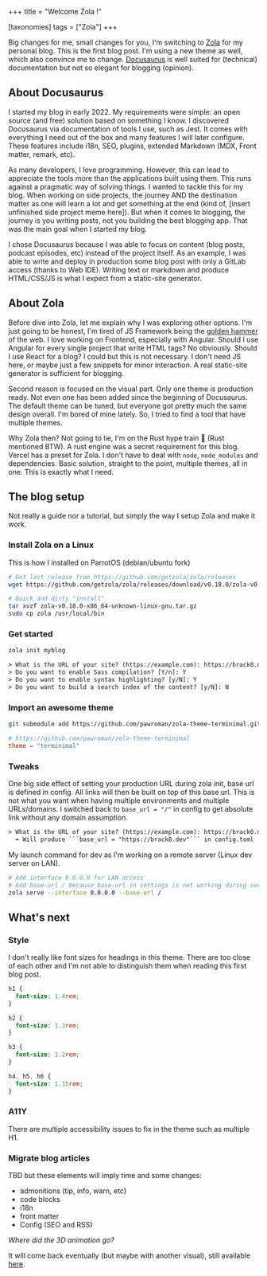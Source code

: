 +++
title = "Welcome Zola !"

[taxonomies]
tags = ["Zola"]
+++

Big changes for me, small changes for you, I'm switching to [Zola](https://www.getzola.org/) for my personal blog. This is the first blog post. I'm using a new theme as well, which also convince me to change. [Docusaurus](https://docusaurus.io/) is well suited for (technical) documentation but not so elegant for blogging (opinion).

<!-- more -->

## About Docusaurus

I started my blog in early 2022. My requirements were simple: an open source (and free) solution based on something I know. I discovered Docusaurus via documentation of tools I use, such as Jest. It comes with everything I need out of the box and many features I will later configure. These features include i18n, SEO, plugins, extended Markdown (MDX, Front matter, remark, etc).

As many developers, I love programming. However, this can lead to appreciate the tools more than the applications built using them. This runs against a pragmatic way of solving things. I wanted to tackle this for my blog. When working on side projects, the journey AND the destination matter as one will learn a lot and get something at the end (kind of, [insert unfinished side project meme here]). But when it comes to blogging, the journey is you writing posts, not you building the best blogging app. That was the main goal when I started my blog.

I chose Docusaurus because I was able to focus on content (blog posts, podcast episodes, etc) instead of the project itself. As an example, I was able to write and deploy in production some blog post with only a GitLab access (thanks to Web IDE). Writing text or markdown and produce HTML/CSS/JS is what I expect from a static-site generator.

## About Zola

Before dive into Zola, let me explain why I was exploring other options. I'm just going to be honest, I'm tired of JS Framework being the [golden hammer](https://en.wikipedia.org/wiki/Law_of_the_instrument) of the web. I love working on Frontend, especially with Angular. Should I use Angular for every single project that write HTML tags? No obviously. Should I use React for a blog? I could but this is not necessary. I don't need JS here, or maybe just a few snippets for minor interaction. A real static-site generator is sufficient for blogging.

Second reason is focused on the visual part. Only one theme is production ready. Not even one has been added since the beginning of Docusaurus. The default theme can be tuned, but everyone got pretty much the same design overall. I'm bored of mine lately. So, I tried to find a tool that have multiple themes.

Why Zola then? Not going to lie, I'm on the Rust hype train 🦀 (Rust mentioned BTW). A rust engine was a secret requirement for this blog. Vercel has a preset for Zola. I don't have to deal with `node`, `node_modules` and dependencies. Basic solution, straight to the point, multiple themes, all in one. This is exactly what I need.

## The blog setup

Not really a guide nor a tutorial, but simply the way I setup Zola and make it work.

### Install Zola on a Linux

This is how I installed on ParrotOS (debian/ubuntu fork)

```sh
# Get last release from https://github.com/getzola/zola/releases
wget https://github.com/getzola/zola/releases/download/v0.18.0/zola-v0.18.0-x86_64-unknown-linux-gnu.tar.gz

# Quick and dirty "install"
tar xvzf zola-v0.18.0-x86_64-unknown-linux-gnu.tar.gz
sudo cp zola /usr/local/bin
```

### Get started

```sh
zola init myblog
```

```txt
> What is the URL of your site? (https://example.com): https://brack0.dev
> Do you want to enable Sass compilation? [Y/n]: Y
> Do you want to enable syntax highlighting? [y/N]: Y
> Do you want to build a search index of the content? [y/N]: N
```

### Import an awesome theme

```sh
git submodule add https://github.com/pawroman/zola-theme-terminimal.git themes/terminimal
```

```toml
# https://github.com/pawroman/zola-theme-terminimal
theme = "terminimal"
```

### Tweaks

One big side effect of setting your production URL during zola init, base url is defined in config. All links will then be built on top of this base url. This is not what you want when having multiple environments and multiple URLs/domains. I switched back to `base_url = "/"` in config to get absolute link without any domain assumption.

```txt
> What is the URL of your site? (https://example.com): https://brack0.dev
  ➡️ Will produce ```base_url = "https://brack0.dev"``` in config.toml
```

My launch command for dev as I'm working on a remote server (Linux dev server on LAN).

```sh
# Add interface 0.0.0.0 for LAN access
# Add base-url / because base-url in settings is not working during serve
zola serve --interface 0.0.0.0 --base-url /
```

## What's next

### Style

I don't really like font sizes for headings in this theme. There are too close of each other and I'm not able to distinguish them when reading this first blog post.

```css
h1 {
  font-size: 1.4rem;
}

h2 {
  font-size: 1.3rem;
}

h3 {
  font-size: 1.2rem;
}

h4, h5, h6 {
  font-size: 1.15rem;
}
```

### A11Y

There are multiple accessibility issues to fix in the theme such as multiple H1.

### Migrate blog articles

TBD but these elements will imply time and some changes:

- admonitions (tip, info, warn, etc)
- code blocks
- i18n
- front matter
- Config (SEO and RSS)

_Where did the 3D animation go?_

It will come back eventually (but maybe with another visual), still available [here](https://nebulon.vercel.app/).
